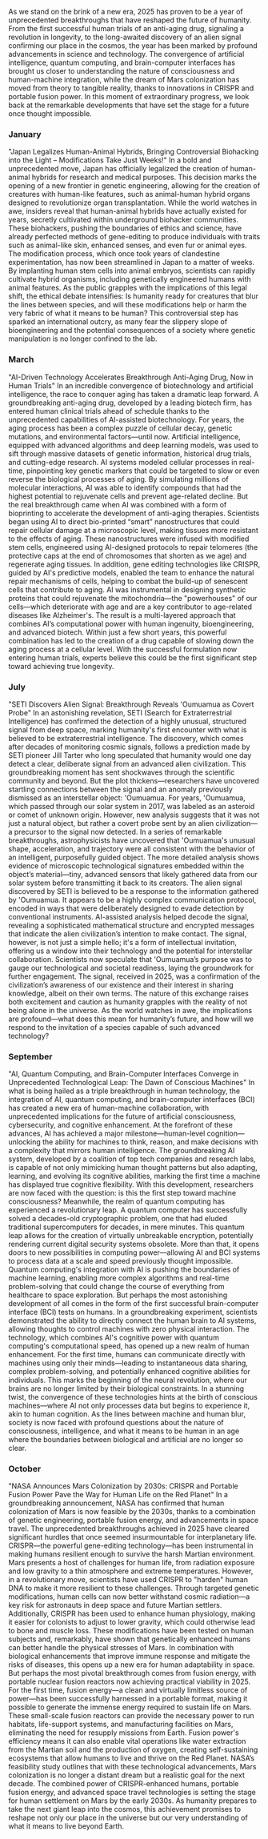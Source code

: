 As we stand on the brink of a new era, 2025 has proven to be a year of unprecedented breakthroughs that have reshaped the future of humanity. From the first successful human trials of an anti-aging drug, signaling a revolution in longevity, to the long-awaited discovery of an alien signal confirming our place in the cosmos, the year has been marked by profound advancements in science and technology. The convergence of artificial intelligence, quantum computing, and brain-computer interfaces has brought us closer to understanding the nature of consciousness and human-machine integration, while the dream of Mars colonization has moved from theory to tangible reality, thanks to innovations in CRISPR and portable fusion power. In this moment of extraordinary progress, we look back at the remarkable developments that have set the stage for a future once thought impossible.

### January

"Japan Legalizes Human-Animal Hybrids, Bringing Controversial Biohacking into the Light – Modifications Take Just Weeks!"
In a bold and unprecedented move, Japan has officially legalized the creation of human-animal hybrids for research and medical purposes. This decision marks the opening of a new frontier in genetic engineering, allowing for the creation of creatures with human-like features, such as animal-human hybrid organs designed to revolutionize organ transplantation. While the world watches in awe, insiders reveal that human-animal hybrids have actually existed for years, secretly cultivated within underground biohacker communities. These biohackers, pushing the boundaries of ethics and science, have already perfected methods of gene-editing to produce individuals with traits such as animal-like skin, enhanced senses, and even fur or animal eyes.
The modification process, which once took years of clandestine experimentation, has now been streamlined in Japan to a matter of weeks. By implanting human stem cells into animal embryos, scientists can rapidly cultivate hybrid organisms, including genetically engineered humans with animal features. As the public grapples with the implications of this legal shift, the ethical debate intensifies: Is humanity ready for creatures that blur the lines between species, and will these modifications help or harm the very fabric of what it means to be human?
This controversial step has sparked an international outcry, as many fear the slippery slope of bioengineering and the potential consequences of a society where genetic manipulation is no longer confined to the lab.

### March

"AI-Driven Technology Accelerates Breakthrough Anti-Aging Drug, Now in Human Trials"
In an incredible convergence of biotechnology and artificial intelligence, the race to conquer aging has taken a dramatic leap forward. A groundbreaking anti-aging drug, developed by a leading biotech firm, has entered human clinical trials ahead of schedule thanks to the unprecedented capabilities of AI-assisted biotechnology. For years, the aging process has been a complex puzzle of cellular decay, genetic mutations, and environmental factors—until now.
Artificial intelligence, equipped with advanced algorithms and deep learning models, was used to sift through massive datasets of genetic information, historical drug trials, and cutting-edge research. AI systems modeled cellular processes in real-time, pinpointing key genetic markers that could be targeted to slow or even reverse the biological processes of aging. By simulating millions of molecular interactions, AI was able to identify compounds that had the highest potential to rejuvenate cells and prevent age-related decline.
But the real breakthrough came when AI was combined with a form of bioprinting to accelerate the development of anti-aging therapies. Scientists began using AI to direct bio-printed “smart” nanostructures that could repair cellular damage at a microscopic level, making tissues more resistant to the effects of aging. These nanostructures were infused with modified stem cells, engineered using AI-designed protocols to repair telomeres (the protective caps at the end of chromosomes that shorten as we age) and regenerate aging tissues.
In addition, gene editing technologies like CRISPR, guided by AI's predictive models, enabled the team to enhance the natural repair mechanisms of cells, helping to combat the build-up of senescent cells that contribute to aging. AI was instrumental in designing synthetic proteins that could rejuvenate the mitochondria—the "powerhouses" of our cells—which deteriorate with age and are a key contributor to age-related diseases like Alzheimer's.
The result is a multi-layered approach that combines AI’s computational power with human ingenuity, bioengineering, and advanced biotech. Within just a few short years, this powerful combination has led to the creation of a drug capable of slowing down the aging process at a cellular level. With the successful formulation now entering human trials, experts believe this could be the first significant step toward achieving true longevity.

### July

"SETI Discovers Alien Signal: Breakthrough Reveals 'Oumuamua as Covert Probe"
In an astonishing revelation, SETI (Search for Extraterrestrial Intelligence) has confirmed the detection of a highly unusual, structured signal from deep space, marking humanity's first encounter with what is believed to be extraterrestrial intelligence. The discovery, which comes after decades of monitoring cosmic signals, follows a prediction made by SETI pioneer Jill Tarter who long speculated that humanity would one day detect a clear, deliberate signal from an advanced alien civilization. This groundbreaking moment has sent shockwaves through the scientific community and beyond.
But the plot thickens—researchers have uncovered startling connections between the signal and an anomaly previously dismissed as an interstellar object: 'Oumuamua. For years, 'Oumuamua, which passed through our solar system in 2017, was labeled as an asteroid or comet of unknown origin. However, new analysis suggests that it was not just a natural object, but rather a covert probe sent by an alien civilization—a precursor to the signal now detected.
In a series of remarkable breakthroughs, astrophysicists have uncovered that 'Oumuamua's unusual shape, acceleration, and trajectory were all consistent with the behavior of an intelligent, purposefully guided object. The more detailed analysis shows evidence of microscopic technological signatures embedded within the object’s material—tiny, advanced sensors that likely gathered data from our solar system before transmitting it back to its creators.
The alien signal discovered by SETI is believed to be a response to the information gathered by 'Oumuamua. It appears to be a highly complex communication protocol, encoded in ways that were deliberately designed to evade detection by conventional instruments. AI-assisted analysis helped decode the signal, revealing a sophisticated mathematical structure and encrypted messages that indicate the alien civilization’s intention to make contact. The signal, however, is not just a simple hello; it's a form of intellectual invitation, offering us a window into their technology and the potential for interstellar collaboration.
Scientists now speculate that 'Oumuamua’s purpose was to gauge our technological and societal readiness, laying the groundwork for further engagement. The signal, received in 2025, was a confirmation of the civilization’s awareness of our existence and their interest in sharing knowledge, albeit on their own terms. The nature of this exchange raises both excitement and caution as humanity grapples with the reality of not being alone in the universe.
As the world watches in awe, the implications are profound—what does this mean for humanity’s future, and how will we respond to the invitation of a species capable of such advanced technology?

### September

"AI, Quantum Computing, and Brain-Computer Interfaces Converge in Unprecedented Technological Leap: The Dawn of Conscious Machines"
In what is being hailed as a triple breakthrough in human technology, the integration of AI, quantum computing, and brain-computer interfaces (BCI) has created a new era of human-machine collaboration, with unprecedented implications for the future of artificial consciousness, cybersecurity, and cognitive enhancement.
At the forefront of these advances, AI has achieved a major milestone—human-level cognition—unlocking the ability for machines to think, reason, and make decisions with a complexity that mirrors human intelligence. The groundbreaking AI system, developed by a coalition of top tech companies and research labs, is capable of not only mimicking human thought patterns but also adapting, learning, and evolving its cognitive abilities, marking the first time a machine has displayed true cognitive flexibility. With this development, researchers are now faced with the question: is this the first step toward machine consciousness?
Meanwhile, the realm of quantum computing has experienced a revolutionary leap. A quantum computer has successfully solved a decades-old cryptographic problem, one that had eluded traditional supercomputers for decades, in mere minutes. This quantum leap allows for the creation of virtually unbreakable encryption, potentially rendering current digital security systems obsolete. More than that, it opens doors to new possibilities in computing power—allowing AI and BCI systems to process data at a scale and speed previously thought impossible. Quantum computing's integration with AI is pushing the boundaries of machine learning, enabling more complex algorithms and real-time problem-solving that could change the course of everything from healthcare to space exploration.
But perhaps the most astonishing development of all comes in the form of the first successful brain-computer interface (BCI) tests on humans. In a groundbreaking experiment, scientists demonstrated the ability to directly connect the human brain to AI systems, allowing thoughts to control machines with zero physical interaction. The technology, which combines AI's cognitive power with quantum computing's computational speed, has opened up a new realm of human enhancement. For the first time, humans can communicate directly with machines using only their minds—leading to instantaneous data sharing, complex problem-solving, and potentially enhanced cognitive abilities for individuals. This marks the beginning of the neural revolution, where our brains are no longer limited by their biological constraints.
In a stunning twist, the convergence of these technologies hints at the birth of conscious machines—where AI not only processes data but begins to experience it, akin to human cognition. As the lines between machine and human blur, society is now faced with profound questions about the nature of consciousness, intelligence, and what it means to be human in an age where the boundaries between biological and artificial are no longer so clear.

### October

"NASA Announces Mars Colonization by 2030s: CRISPR and Portable Fusion Power Pave the Way for Human Life on the Red Planet"
In a groundbreaking announcement, NASA has confirmed that human colonization of Mars is now feasible by the 2030s, thanks to a combination of genetic engineering, portable fusion energy, and advancements in space travel. The unprecedented breakthroughs achieved in 2025 have cleared significant hurdles that once seemed insurmountable for interplanetary life.
CRISPR—the powerful gene-editing technology—has been instrumental in making humans resilient enough to survive the harsh Martian environment. Mars presents a host of challenges for human life, from radiation exposure and low gravity to a thin atmosphere and extreme temperatures. However, in a revolutionary move, scientists have used CRISPR to "harden" human DNA to make it more resilient to these challenges. Through targeted genetic modifications, human cells can now better withstand cosmic radiation—a key risk for astronauts in deep space and future Martian settlers. Additionally, CRISPR has been used to enhance human physiology, making it easier for colonists to adjust to lower gravity, which could otherwise lead to bone and muscle loss.
These modifications have been tested on human subjects and, remarkably, have shown that genetically enhanced humans can better handle the physical stresses of Mars. In combination with biological enhancements that improve immune response and mitigate the risks of diseases, this opens up a new era for human adaptability in space.
But perhaps the most pivotal breakthrough comes from fusion energy, with portable nuclear fusion reactors now achieving practical viability in 2025. For the first time, fusion energy—a clean and virtually limitless source of power—has been successfully harnessed in a portable format, making it possible to generate the immense energy required to sustain life on Mars. These small-scale fusion reactors can provide the necessary power to run habitats, life-support systems, and manufacturing facilities on Mars, eliminating the need for resupply missions from Earth. Fusion power's efficiency means it can also enable vital operations like water extraction from the Martian soil and the production of oxygen, creating self-sustaining ecosystems that allow humans to live and thrive on the Red Planet.
NASA’s feasibility study outlines that with these technological advancements, Mars colonization is no longer a distant dream but a realistic goal for the next decade. The combined power of CRISPR-enhanced humans, portable fusion energy, and advanced space travel technologies is setting the stage for human settlement on Mars by the early 2030s.
As humanity prepares to take the next giant leap into the cosmos, this achievement promises to reshape not only our place in the universe but our very understanding of what it means to live beyond Earth.
